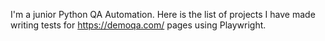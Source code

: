 I'm a junior Python QA Automation. Here is the list of projects I have made writing tests for https://demoqa.com/ pages using Playwright.